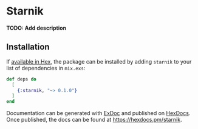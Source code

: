 # Starnik

**TODO: Add description**

## Installation

If [available in Hex](https://hex.pm/docs/publish), the package can be installed
by adding `starnik` to your list of dependencies in `mix.exs`:

```elixir
def deps do
  [
    {:starnik, "~> 0.1.0"}
  ]
end
```

Documentation can be generated with [ExDoc](https://github.com/elixir-lang/ex_doc)
and published on [HexDocs](https://hexdocs.pm). Once published, the docs can
be found at <https://hexdocs.pm/starnik>.

